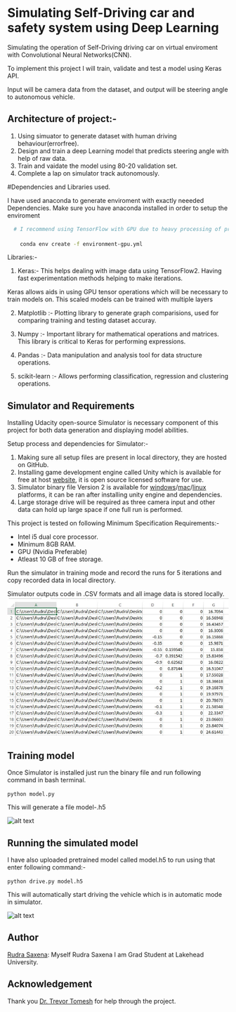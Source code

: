
# Simulating Self-Driving car and safety system using Deep Learning

Simulating the operation of Self-Driving driving car on virtual enviroment with Convolutional Neural Networks(CNN).

To implement this project I will train, validate and test a model using Keras API. 

Input will be camera data from the dataset, and output will be steering angle to autonomous vehicle.

## Architecture of project:-
1) Using simuator to generate dataset with human driving behaviour(errorfree).
2) Design and train a deep Learning model that predicts steering angle with help of raw data.
3) Train and vaidate the model using 80-20 validation set.
4) Complete a lap on simulator track autonomously.

#Dependencies and Libraries used.

I have used anaconda to generate enviroment with exactly neeeded Dependencies.
Make sure you have anaconda installed in order to setup the enviroment

```bash
  # I recommend using TensorFlow with GPU due to heavy processing of project

    conda env create -f environment-gpu.yml
```

Libraries:- 

1) Keras:- This helps dealing with image data using TensorFlow2. Having fast experimentation methods helping to make iterations.

Keras allows aids in using GPU tensor operations which will be necessary to train models on. This scaled models can be trained with multiple layers

2) Matplotlib :- Plotting library to generate graph comparisions, used for comparing training and testing dataset accuray.

3) Numpy :- Important library for mathematical operations and matrices. This library is critical to Keras for performing expressions.

4) Pandas :- Data manipulation and analysis tool for data structure operations.

5) scikit-learn :-  Allows performing classification, regression and clustering operations.


## Simulator and Requirements

Installing Udacity open-source Simulator is necessary component of this project for both data generation and displaying model abilities.

Setup process and dependencies for Simulator:- 
1)	Making sure all setup files are present in local directory, they are hosted on GitHub.
2)	Installing game development engine called Unity which is available for free at host [website](https://unity.com/), it is open source licensed software for use.
3)	Simulator binary file Version 2 is available for [windows](https://s3-us-west-1.amazonaws.com/udacity-selfdrivingcar/Term1-Sim/term1-simulator-windows.zip)/[mac](https://s3-us-west-1.amazonaws.com/udacity-selfdrivingcar/Term1-Sim/term1-simulator-mac.zip)/[linux](https://s3-us-west-1.amazonaws.com/udacity-selfdrivingcar/Term1-Sim/term1-simulator-linux.zip) platforms, it can be ran after installing unity engine and dependencies. 
4)	Large storage drive will be required as three camera input and other data can hold up large space if one full run is performed. 


This project is tested on following Minimum Specification Requirements:-
* Intel i5 dual core processor.
* Minimum 8GB RAM.
* GPU (Nvidia Preferable)
* Atleast 10 GB of free storage.

Run the simulator in training mode and record the runs for 5 iterations and copy recorded data in local directory.

Simulator outputs code in .CSV formats and all image data is stored locally.
![alt text](https://github.com/saxenarudra/Simulating-Self-Driving-car-safety-system-using-Deep-Learning/blob/main/dataset.jpg?raw=true)



## Training model
  Once Simulator is installed just run the binary file and run following command in bash terminal.

``` python model.py ``` 

This will generate a file model-<epoch>.h5
  
  ![alt text](https://github.com/saxenarudra/Simulating-Self-Driving-car-safety-system-using-Deep-Learning/blob/main/TrainAndTest.pngraw=true)

## Running the simulated model


I have also uploaded pretrained model called model.h5 to run using that enter following command:-

``` python drive.py model.h5  ``` 

This will automatically start driving the vehicle which is in automatic mode in simulator.
  
  ![alt text](https://github.com/saxenarudra/Simulating-Self-Driving-car-safety-system-using-Deep-Learning/blob/main/successful%20test.png?raw=true)

## Author
[Rudra Saxena](https://github.com/saxenarudra): Myself Rudra Saxena I am Grad Student at Lakehead University.

## Acknowledgement
Thank you [Dr. Trevor Tomesh](https://github.com/trevortomesh) for help through the project.


